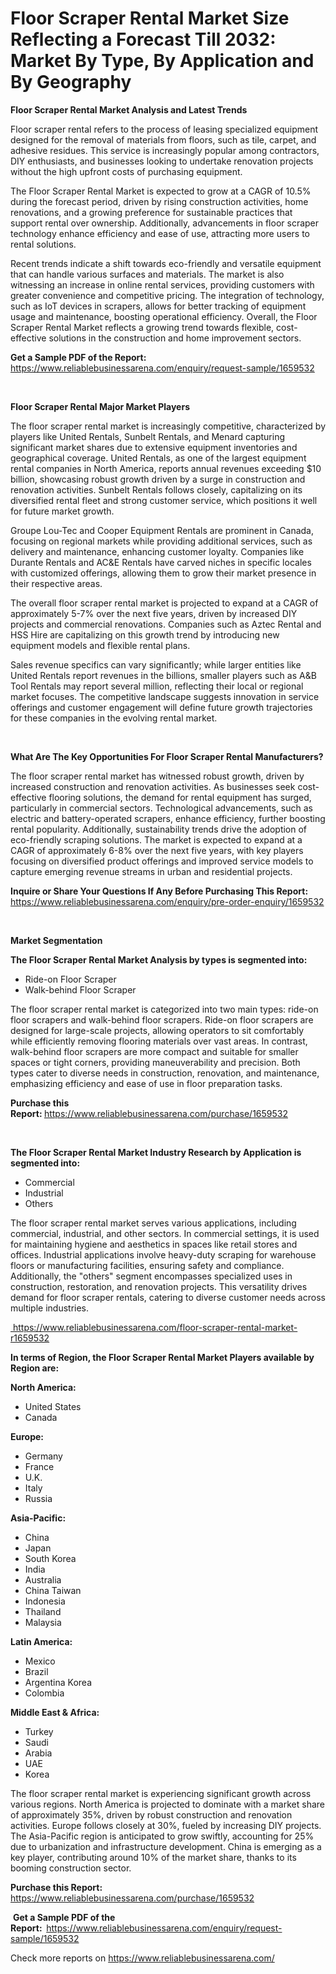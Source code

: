 <p><h1>Floor Scraper Rental Market Size Reflecting a Forecast Till 2032: Market By Type, By Application and By Geography</h1></p><p><strong>Floor Scraper Rental Market Analysis and Latest Trends</strong></p>
<p><p>Floor scraper rental refers to the process of leasing specialized equipment designed for the removal of materials from floors, such as tile, carpet, and adhesive residues. This service is increasingly popular among contractors, DIY enthusiasts, and businesses looking to undertake renovation projects without the high upfront costs of purchasing equipment. </p><p>The Floor Scraper Rental Market is expected to grow at a CAGR of 10.5% during the forecast period, driven by rising construction activities, home renovations, and a growing preference for sustainable practices that support rental over ownership. Additionally, advancements in floor scraper technology enhance efficiency and ease of use, attracting more users to rental solutions. </p><p>Recent trends indicate a shift towards eco-friendly and versatile equipment that can handle various surfaces and materials. The market is also witnessing an increase in online rental services, providing customers with greater convenience and competitive pricing. The integration of technology, such as IoT devices in scrapers, allows for better tracking of equipment usage and maintenance, boosting operational efficiency. Overall, the Floor Scraper Rental Market reflects a growing trend towards flexible, cost-effective solutions in the construction and home improvement sectors.</p></p>
<p><strong>Get a Sample PDF of the Report:&nbsp;</strong> <a href="https://www.reliablebusinessarena.com/enquiry/request-sample/1659532?utm_campaign=3101&utm_medium=2&utm_source=Github&utm_content=ia&utm_term=08042025&utm_id=floor-scraper-rental">https://www.reliablebusinessarena.com/enquiry/request-sample/1659532</a></p>
<p>&nbsp;</p>
<p><strong>Floor Scraper Rental Major Market Players</strong></p>
<p><p>The floor scraper rental market is increasingly competitive, characterized by players like United Rentals, Sunbelt Rentals, and Menard capturing significant market shares due to extensive equipment inventories and geographical coverage. United Rentals, as one of the largest equipment rental companies in North America, reports annual revenues exceeding $10 billion, showcasing robust growth driven by a surge in construction and renovation activities. Sunbelt Rentals follows closely, capitalizing on its diversified rental fleet and strong customer service, which positions it well for future market growth.</p><p>Groupe Lou-Tec and Cooper Equipment Rentals are prominent in Canada, focusing on regional markets while providing additional services, such as delivery and maintenance, enhancing customer loyalty. Companies like Durante Rentals and AC&E Rentals have carved niches in specific locales with customized offerings, allowing them to grow their market presence in their respective areas.</p><p>The overall floor scraper rental market is projected to expand at a CAGR of approximately 5-7% over the next five years, driven by increased DIY projects and commercial renovations. Companies such as Aztec Rental and HSS Hire are capitalizing on this growth trend by introducing new equipment models and flexible rental plans.</p><p>Sales revenue specifics can vary significantly; while larger entities like United Rentals report revenues in the billions, smaller players such as A&B Tool Rentals may report several million, reflecting their local or regional market focuses. The competitive landscape suggests innovation in service offerings and customer engagement will define future growth trajectories for these companies in the evolving rental market.</p></p>
<p>&nbsp;</p>
<p><strong>What Are The Key Opportunities For Floor Scraper Rental Manufacturers?</strong></p>
<p><p>The floor scraper rental market has witnessed robust growth, driven by increased construction and renovation activities. As businesses seek cost-effective flooring solutions, the demand for rental equipment has surged, particularly in commercial sectors. Technological advancements, such as electric and battery-operated scrapers, enhance efficiency, further boosting rental popularity. Additionally, sustainability trends drive the adoption of eco-friendly scraping solutions. The market is expected to expand at a CAGR of approximately 6-8% over the next five years, with key players focusing on diversified product offerings and improved service models to capture emerging revenue streams in urban and residential projects.</p></p>
<p><strong>Inquire or Share Your Questions If Any Before Purchasing This Report:</strong> <a href="https://www.reliablebusinessarena.com/enquiry/pre-order-enquiry/1659532?utm_campaign=3101&utm_medium=2&utm_source=Github&utm_content=ia&utm_term=08042025&utm_id=floor-scraper-rental">https://www.reliablebusinessarena.com/enquiry/pre-order-enquiry/1659532</a></p>
<p>&nbsp;</p>
<p><strong>Market Segmentation</strong></p>
<p><strong>The Floor Scraper Rental Market Analysis by types is segmented into:</strong></p>
<p><ul><li>Ride-on Floor Scraper</li><li>Walk-behind Floor Scraper</li></ul></p>
<p><p>The floor scraper rental market is categorized into two main types: ride-on floor scrapers and walk-behind floor scrapers. Ride-on floor scrapers are designed for large-scale projects, allowing operators to sit comfortably while efficiently removing flooring materials over vast areas. In contrast, walk-behind floor scrapers are more compact and suitable for smaller spaces or tight corners, providing maneuverability and precision. Both types cater to diverse needs in construction, renovation, and maintenance, emphasizing efficiency and ease of use in floor preparation tasks.</p></p>
<p><strong>Purchase this Report:&nbsp;</strong><a href="https://www.reliablebusinessarena.com/purchase/1659532?utm_campaign=3101&utm_medium=2&utm_source=Github&utm_content=ia&utm_term=08042025&utm_id=floor-scraper-rental">https://www.reliablebusinessarena.com/purchase/1659532</a></p>
<p>&nbsp;</p>
<p><strong>The Floor Scraper Rental Market Industry Research by Application is segmented into:</strong></p>
<p><ul><li>Commercial</li><li>Industrial</li><li>Others</li></ul></p>
<p><p>The floor scraper rental market serves various applications, including commercial, industrial, and other sectors. In commercial settings, it is used for maintaining hygiene and aesthetics in spaces like retail stores and offices. Industrial applications involve heavy-duty scraping for warehouse floors or manufacturing facilities, ensuring safety and compliance. Additionally, the "others" segment encompasses specialized uses in construction, restoration, and renovation projects. This versatility drives demand for floor scraper rentals, catering to diverse customer needs across multiple industries.</p></p>
<p><a href="https://www.reliablebusinessarena.com/floor-scraper-rental-market-r1659532?utm_campaign=3101&utm_medium=2&utm_source=Github&utm_content=ia&utm_term=08042025&utm_id=floor-scraper-rental">&nbsp;https://www.reliablebusinessarena.com/floor-scraper-rental-market-r1659532</a></p>
<p><strong>In terms of Region, the Floor Scraper Rental Market Players available by Region are:</strong></p>
<p>
    <p> <strong> North America: </strong>
        <ul>
            <li>United States</li>
            <li>Canada</li>
        </ul>
        </p> 
    <p> <strong> Europe: </strong>
        <ul>
            <li>Germany</li>
            <li>France</li>
            <li>U.K.</li>
            <li>Italy</li>
            <li>Russia</li>
        </ul>
        </p> 
    <p> <strong> Asia-Pacific: </strong>
        <ul>
            <li>China</li>
            <li>Japan</li>
            <li>South Korea</li>
            <li>India</li>
            <li>Australia</li>
            <li>China Taiwan</li>
            <li>Indonesia</li>
            <li>Thailand</li>
            <li>Malaysia</li>
        </ul>
        </p> 
    <p> <strong> Latin America: </strong>
        <ul>
            <li>Mexico</li>
            <li>Brazil</li>
            <li>Argentina Korea</li>
            <li>Colombia</li>
        </ul>
        </p> 
    <p> <strong> Middle East & Africa: </strong>
        <ul>
            <li>Turkey</li>
            <li>Saudi</li>
            <li>Arabia</li>
            <li>UAE</li>
            <li>Korea</li>
        </ul>
    </p>
    </p>
<p><p>The floor scraper rental market is experiencing significant growth across various regions. North America is projected to dominate with a market share of approximately 35%, driven by robust construction and renovation activities. Europe follows closely at 30%, fueled by increasing DIY projects. The Asia-Pacific region is anticipated to grow swiftly, accounting for 25% due to urbanization and infrastructure development. China is emerging as a key player, contributing around 10% of the market share, thanks to its booming construction sector.</p></p>
<p><strong>Purchase this Report: </strong><a href="https://www.reliablebusinessarena.com/purchase/1659532?utm_campaign=3101&utm_medium=2&utm_source=Github&utm_content=ia&utm_term=08042025&utm_id=floor-scraper-rental">https://www.reliablebusinessarena.com/purchase/1659532</a></p>
<p>&nbsp;<strong>Get a Sample PDF of the Report:&nbsp;&nbsp;</strong><a href="https://www.reliablebusinessarena.com/enquiry/request-sample/1659532?utm_campaign=3101&utm_medium=2&utm_source=Github&utm_content=ia&utm_term=08042025&utm_id=floor-scraper-rental">https://www.reliablebusinessarena.com/enquiry/request-sample/1659532</a></p>
<p><strong></strong></p>
<p>Check more reports on <a href="https://www.reliablebusinessarena.com/?utm_campaign=3101&utm_medium=2&utm_source=Github&utm_content=ia&utm_term=08042025&utm_id=floor-scraper-rental">https://www.reliablebusinessarena.com/</a></p>